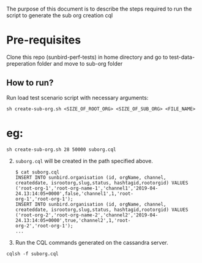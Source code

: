 The purpose of this document is to describe the steps required to run the script to generate the sub org creation cql

# Pre-requisites

Clone this repo (sunbird-perf-tests) in home directory and go to test-data-preperation folder and move to sub-org folder

## How to run?

Run load test scenario script with necessary arguments:

    sh create-sub-org.sh <SIZE_OF_ROOT_ORG> <SIZE_OF_SUB_ORG> <FILE_NAME>

# eg:

    sh create-sub-org.sh 28 50000 suborg.cql
    
2. `suborg.cql` will be created in the path specified above.

    ```
    $ cat suborg.cql
    INSERT INTO sunbird.organisation (id, orgName, channel, createddate, isrootorg,slug,status, hashtagid,rootorgid) VALUES ('root-org-1','root-org-name-1','channel1','2019-04-24.13:14:05+0000',false,'channel1',1,'root-
    org-1','root-org-1');
    INSERT INTO sunbird.organisation (id, orgName, channel, createddate, isrootorg,slug,status, hashtagid,rootorgid) VALUES ('root-org-2','root-org-name-2','channel2','2019-04-24.13:14:05+0000',true,'channel2',1,'root-
    org-2','root-org-1');
    ...
    ```
3. Run the CQL commands generated on the cassandra server.

```
cqlsh -f suborg.cql
```
